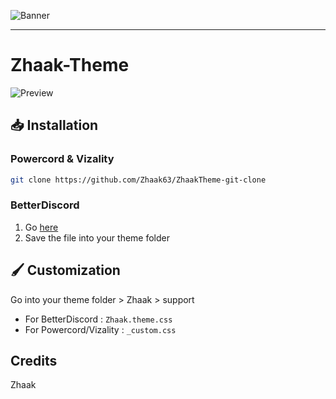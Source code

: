 ![Banner](https://i.imgur.com/v6B5cwC.png)

---

# Zhaak-Theme
![Preview](https://i.imgur.com/T67UU4U.png)

## 📥 Installation

### Powercord & Vizality

```sh
git clone https://github.com/Zhaak63/ZhaakTheme-git-clone
```

### BetterDiscord

1. Go [here](https://betterdiscord.net/)
2. Save the file into your theme folder

## 🖌️ Customization
Go into your theme folder > Zhaak > support
- For BetterDiscord : `Zhaak.theme.css`
- For Powercord/Vizality : `_custom.css`

## Credits

Zhaak
